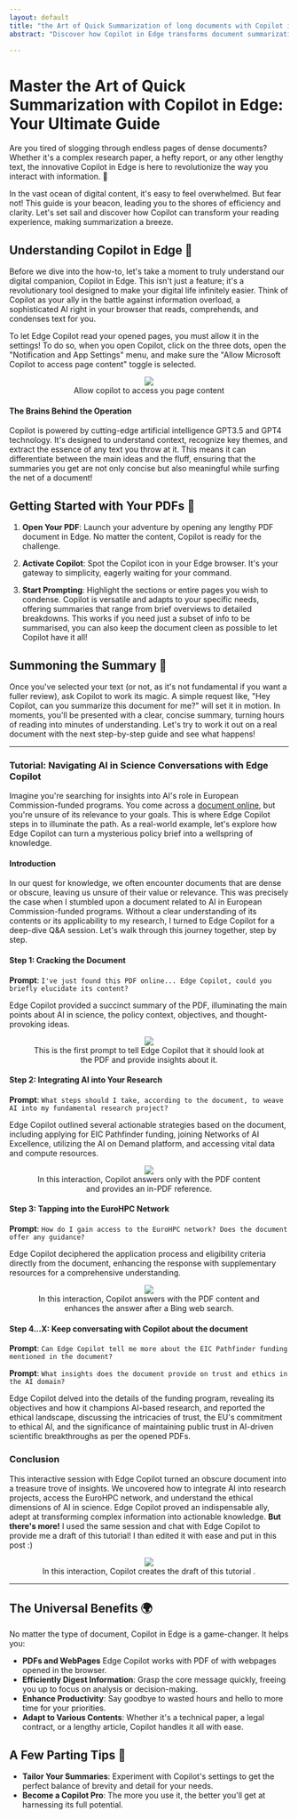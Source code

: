 ```yaml
---
layout: default
title: "the Art of Quick Summarization of long documents with Copilot in Edge"
abstract: "Discover how Copilot in Edge transforms document summarization, making it swift and effortless. Let's face the overinformation issue by focusing just about the right bit you need! This guide explores its intuitive use, enhancing productivity and understanding it with a click"

---
```


# Master the Art of Quick Summarization with Copilot in Edge: Your Ultimate Guide

Are you tired of slogging through endless pages of dense documents? Whether it's a complex research paper, a hefty report, or any other lengthy text, the innovative Copilot in Edge is here to revolutionize the way you interact with information. 🌟

In the vast ocean of digital content, it's easy to feel overwhelmed. But fear not! This guide is your beacon, leading you to the shores of efficiency and clarity. Let's set sail and discover how Copilot can transform your reading experience, making summarization a breeze.

## Understanding Copilot in Edge 🧭

Before we dive into the how-to, let's take a moment to truly understand our digital companion, Copilot in Edge. This isn't just a feature; it's a revolutionary tool designed to make your digital life infinitely easier. Think of Copilot as your ally in the battle against information overload, a sophisticated AI right in your browser that reads, comprehends, and condenses text for you.

To let Edge Copilot read your opened pages, you must allow it in the settings! To do so, when you open Copilot, click on the three dots, open the "Notification and App Settings" menu, and make sure the "Allow Microsoft Copilot to access page content" toggle is selected.

<p align="center">
<figure align="center">
    <img src="https://malgocoder54.github.io/assets/summary_pdf/abilita_copilot_docs.png"/>
    <figcaption  align="center">Allow copilot to access you page content </figcaption>
</figure>
</p>


#### The Brains Behind the Operation
Copilot is powered by cutting-edge artificial intelligence GPT3.5 and GPT4 technology. It's designed to understand context, recognize key themes, and extract the essence of any text you throw at it. This means it can differentiate between the main ideas and the fluff, ensuring that the summaries you get are not only concise but also meaningful while surfing the net of a document!

## Getting Started with Your PDFs 📄

1. **Open Your PDF**: Launch your adventure by opening any lengthy PDF document in Edge. No matter the content, Copilot is ready for the challenge.

2. **Activate Copilot**: Spot the Copilot icon in your Edge browser. It's your gateway to simplicity, eagerly waiting for your command.

3. **Start Prompting**: Highlight the sections or entire pages you wish to condense. Copilot is versatile and adapts to your specific needs, offering summaries that range from brief overviews to detailed breakdowns. This works if you need just a subset of info to be summarised, you can also keep the document cleen as possible to let Copilot have it all!

## Summoning the Summary 📜

Once you've selected your text (or not, as it's not fundamental if you want a fuller review), ask Copilot to work its magic. A simple request like, "Hey Copilot, can you summarize this document for me?" will set it in motion. In moments, you'll be presented with a clear, concise summary, turning hours of reading into minutes of understanding. Let's try to work it out on a real document with the next step-by-step guide and see what happens!

---
### Tutorial: Navigating AI in Science Conversations with Edge Copilot

Imagine you're searching for insights into AI's role in European Commission-funded programs. You come across a [document online](https://research-and-innovation.ec.europa.eu/system/files/2023-12/ec_rtd_ai-in-science-pb.pdf), but you're unsure of its relevance to your goals. This is where Edge Copilot steps in to illuminate the path. As a real-world example, let's explore how Edge Copilot can turn a mysterious policy brief into a wellspring of knowledge.

#### Introduction

In our quest for knowledge, we often encounter documents that are dense or obscure, leaving us unsure of their value or relevance. This was precisely the case when I stumbled upon a document related to AI in European Commission-funded programs. Without a clear understanding of its contents or its applicability to my research, I turned to Edge Copilot for a deep-dive Q&A session. Let's walk through this journey together, step by step.

#### Step 1: Cracking the Document

**Prompt**: `I've just found this PDF online... Edge Copilot, could you briefly elucidate its content?`

Edge Copilot provided a succinct summary of the PDF, illuminating the main points about AI in science, the policy context, objectives, and thought-provoking ideas.

<p align="center">
<figure align="center">
    <img src="https://malgocoder54.github.io/assets/summary_pdf/tutorial_1.png"/>
    <figcaption  align="center">This is the first prompt to tell Edge Copilot that it should look at the PDF and provide insights about it.</figcaption>
</figure>
</p>


#### Step 2: Integrating AI into Your Research

**Prompt**: `What steps should I take, according to the document, to weave AI into my fundamental research project?`

Edge Copilot outlined several actionable strategies based on the document, including applying for EIC Pathfinder funding, joining Networks of AI Excellence, utilizing the AI on Demand platform, and accessing vital data and compute resources.

<p align="center">
<figure align="center">
    <img src="https://malgocoder54.github.io/assets/summary_pdf/tutorial_2.png"/>
    <figcaption  align="center">In this interaction, Copilot answers only with the PDF content and provides an in-PDF reference.</figcaption>
</figure>
</p>

#### Step 3: Tapping into the EuroHPC Network

**Prompt**: `How do I gain access to the EuroHPC network? Does the document offer any guidance?`

Edge Copilot deciphered the application process and eligibility criteria directly from the document, enhancing the response with supplementary resources for a comprehensive understanding.

<p align="center">
<figure align="center">
    <img src="https://malgocoder54.github.io/assets/summary_pdf/tutorial_3.png"/>
    <figcaption  align="center">In this interaction, Copilot answers with the PDF content and enhances the answer after a Bing web search.</figcaption>
</figure>
</p>


#### Step 4...X: Keep conversating with Copilot about the document

**Prompt**: `Can Edge Copilot tell me more about the EIC Pathfinder funding mentioned in the document?`

**Prompt**: `What insights does the document provide on trust and ethics in the AI domain?`

Edge Copilot delved into the details of the funding program, revealing its objectives and how it champions AI-based research, and reported the ethical landscape, discussing the intricacies of trust, the EU's commitment to ethical AI, and the significance of maintaining public trust in AI-driven scientific breakthroughs as per the opened PDFs.

### Conclusion

This interactive session with Edge Copilot turned an obscure document into a treasure trove of insights. We uncovered how to integrate AI into research projects, access the EuroHPC network, and understand the ethical dimensions of AI in science. Edge Copilot proved an indispensable ally, adept at transforming complex information into actionable knowledge. **But there's more!** I used the same session and chat with Edge Copilot to provide me a draft of this tutorial! I than edited it with ease and put in this post :)

<p align="center">
<figure align="center">
    <img src="https://malgocoder54.github.io/assets/summary_pdf/tutorial_4.png"/>
    <figcaption  align="center">In this interaction, Copilot creates the draft of this tutorial .</figcaption>
</figure>
</p>



---


## The Universal Benefits 🌍

No matter the type of document, Copilot in Edge is a game-changer. It helps you:

- **PDFs and WebPages** Edge Copilot works with PDF of with webpages opened in the browser.
- **Efficiently Digest Information**: Grasp the core message quickly, freeing you up to focus on analysis or decision-making.
- **Enhance Productivity**: Say goodbye to wasted hours and hello to more time for your priorities.
- **Adapt to Various Contents**: Whether it's a technical paper, a legal contract, or a lengthy article, Copilot handles it all with ease.

## A Few Parting Tips 🎩

- **Tailor Your Summaries**: Experiment with Copilot's settings to get the perfect balance of brevity and detail for your needs.
- **Become a Copilot Pro**: The more you use it, the better you'll get at harnessing its full potential.
